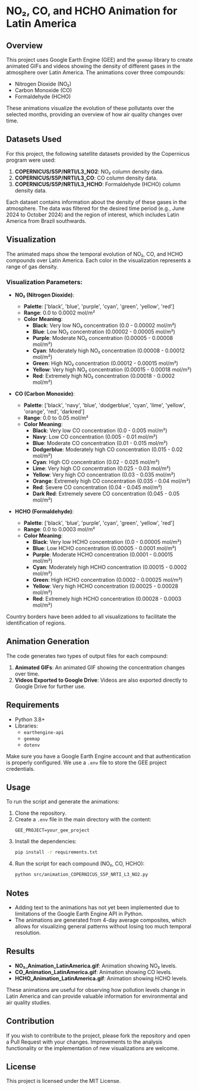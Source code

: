 # NO₂, CO, and HCHO Animation for Latin America

## Overview

This project uses Google Earth Engine (GEE) and the `geemap` library to create animated GIFs and videos showing the density of different gases in the atmosphere over Latin America. The animations cover three compounds:
- Nitrogen Dioxide (NO₂)
- Carbon Monoxide (CO)
- Formaldehyde (HCHO)

These animations visualize the evolution of these pollutants over the selected months, providing an overview of how air quality changes over time.

## Datasets Used

For this project, the following satellite datasets provided by the Copernicus program were used:

1. **COPERNICUS/S5P/NRTI/L3_NO2**: NO₂ column density data.
2. **COPERNICUS/S5P/NRTI/L3_CO**: CO column density data.
3. **COPERNICUS/S5P/NRTI/L3_HCHO**: Formaldehyde (HCHO) column density data.

Each dataset contains information about the density of these gases in the atmosphere. The data was filtered for the desired time period (e.g., June 2024 to October 2024) and the region of interest, which includes Latin America from Brazil southwards.

## Visualization

The animated maps show the temporal evolution of NO₂, CO, and HCHO compounds over Latin America. Each color in the visualization represents a range of gas density.

### Visualization Parameters:

- **NO₂ (Nitrogen Dioxide)**:
  - **Palette**: ['black', 'blue', 'purple', 'cyan', 'green', 'yellow', 'red']
  - **Range**: 0.0 to 0.0002 mol/m²
  - **Color Meaning**:
    - **Black**: Very low NO₂ concentration (0.0 - 0.00002 mol/m²)
    - **Blue**: Low NO₂ concentration (0.00002 - 0.00005 mol/m²)
    - **Purple**: Moderate NO₂ concentration (0.00005 - 0.00008 mol/m²)
    - **Cyan**: Moderately high NO₂ concentration (0.00008 - 0.00012 mol/m²)
    - **Green**: High NO₂ concentration (0.00012 - 0.00015 mol/m²)
    - **Yellow**: Very high NO₂ concentration (0.00015 - 0.00018 mol/m²)
    - **Red**: Extremely high NO₂ concentration (0.00018 - 0.0002 mol/m²)

- **CO (Carbon Monoxide)**:
  - **Palette**: ['black', 'navy', 'blue', 'dodgerblue', 'cyan', 'lime', 'yellow', 'orange', 'red', 'darkred']
  - **Range**: 0.0 to 0.05 mol/m²
  - **Color Meaning**:
    - **Black**: Very low CO concentration (0.0 - 0.005 mol/m²)
    - **Navy**: Low CO concentration (0.005 - 0.01 mol/m²)
    - **Blue**: Moderate CO concentration (0.01 - 0.015 mol/m²)
    - **Dodgerblue**: Moderately high CO concentration (0.015 - 0.02 mol/m²)
    - **Cyan**: High CO concentration (0.02 - 0.025 mol/m²)
    - **Lime**: Very high CO concentration (0.025 - 0.03 mol/m²)
    - **Yellow**: Very high CO concentration (0.03 - 0.035 mol/m²)
    - **Orange**: Extremely high CO concentration (0.035 - 0.04 mol/m²)
    - **Red**: Severe CO concentration (0.04 - 0.045 mol/m²)
    - **Dark Red**: Extremely severe CO concentration (0.045 - 0.05 mol/m²)

- **HCHO (Formaldehyde)**:
  - **Palette**: ['black', 'blue', 'purple', 'cyan', 'green', 'yellow', 'red']
  - **Range**: 0.0 to 0.0003 mol/m²
  - **Color Meaning**:
    - **Black**: Very low HCHO concentration (0.0 - 0.00005 mol/m²)
    - **Blue**: Low HCHO concentration (0.00005 - 0.0001 mol/m²)
    - **Purple**: Moderate HCHO concentration (0.0001 - 0.00015 mol/m²)
    - **Cyan**: Moderately high HCHO concentration (0.00015 - 0.0002 mol/m²)
    - **Green**: High HCHO concentration (0.0002 - 0.00025 mol/m²)
    - **Yellow**: Very high HCHO concentration (0.00025 - 0.00028 mol/m²)
    - **Red**: Extremely high HCHO concentration (0.00028 - 0.0003 mol/m²)

Country borders have been added to all visualizations to facilitate the identification of regions.

## Animation Generation

The code generates two types of output files for each compound:

1. **Animated GIFs**: An animated GIF showing the concentration changes over time.
2. **Videos Exported to Google Drive**: Videos are also exported directly to Google Drive for further use.

## Requirements

- Python 3.8+
- Libraries:
  - `earthengine-api`
  - `geemap`
  - `dotenv`

Make sure you have a Google Earth Engine account and that authentication is properly configured. We use a `.env` file to store the GEE project credentials.

## Usage

To run the script and generate the animations:

1. Clone the repository.
2. Create a `.env` file in the main directory with the content:
   ```
   GEE_PROJECT=your_gee_project
   ```
3. Install the dependencies:
   ```bash
   pip install -r requirements.txt
   ```
4. Run the script for each compound (NO₂, CO, HCHO):
   ```bash
   python src/animation_COPERNICUS_S5P_NRTI_L3_NO2.py
   ```

## Notes

- Adding text to the animations has not yet been implemented due to limitations of the Google Earth Engine API in Python.
- The animations are generated from 4-day average composites, which allows for visualizing general patterns without losing too much temporal resolution.

## Results

- **NO₂_Animation_LatinAmerica.gif**: Animation showing NO₂ levels.
- **CO_Animation_LatinAmerica.gif**: Animation showing CO levels.
- **HCHO_Animation_LatinAmerica.gif**: Animation showing HCHO levels.

These animations are useful for observing how pollution levels change in Latin America and can provide valuable information for environmental and air quality studies.

## Contribution

If you wish to contribute to the project, please fork the repository and open a Pull Request with your changes. Improvements to the analysis functionality or the implementation of new visualizations are welcome.

## License

This project is licensed under the MIT License.